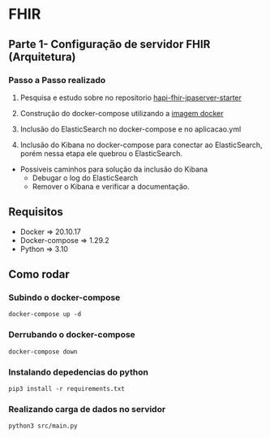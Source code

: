 # FHIR

## Parte 1- Configuração de servidor FHIR (Arquitetura)

### Passo a Passo realizado

1. Pesquisa e estudo sobre no repositorio [hapi-fhir-jpaserver-starter](https://github.com/hapifhir/hapi-fhir-jpaserver-starter)

2. Construção do docker-compose utilizando a [imagem docker](https://hub.docker.com/r/hapiproject/hapi)

3. Inclusão do ElasticSearch no docker-compose e no aplicacao.yml

4. Inclusão do Kibana no docker-compose para conectar ao ElasticSearch, porém nessa etapa ele quebrou o ElasticSearch.
- Possiveis caminhos para solução da inclusão do Kibana
    - Debugar o log do ElasticSearch
    - Remover o Kibana e verificar a documentação.


## Requisitos
* Docker =>  20.10.17
* Docker-compose => 1.29.2
* Python => 3.10
## Como rodar
### Subindo o docker-compose
```
docker-compose up -d
```

### Derrubando o docker-compose
```
docker-compose down
```

### Instalando depedencias do python
```
pip3 install -r requirements.txt
```

### Realizando carga de dados no servidor
```
python3 src/main.py
```